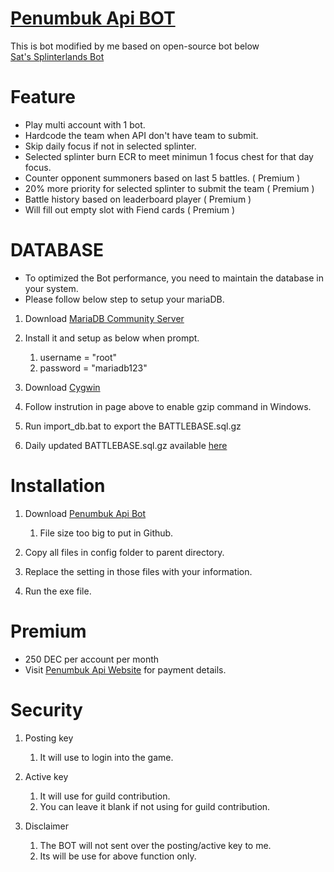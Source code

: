 # [Penumbuk Api BOT](https://penumbukapi.net/)

This is bot modified by me based on open-source bot below  
[Sat's Splinterlands Bot](https://satelliting.github.io/Sats-Splinterlands-Bot/)

# Feature

* Play multi account with 1 bot.  
* Hardcode the team when API don't have team to submit.  
* Skip daily focus if not in selected splinter.  
* Selected splinter burn ECR to meet minimun 1 focus chest for that day focus.  
* Counter opponent summoners based on last 5 battles. ( Premium )  
* 20% more priority for selected splinter to submit the team ( Premium )  
* Battle history based on leaderboard player ( Premium )  
* Will fill out empty slot with Fiend cards ( Premium )

# DATABASE

* To optimized the Bot performance, you need to maintain the database in your system.  
* Please follow below step to setup your mariaDB.  

1. Download [MariaDB Community Server](https://mariadb.com/downloads/community/community-server/)

2. Install it and setup as below when prompt.
    1. username = "root"
    2. password = "mariadb123"

3. Download [Cygwin](https://stackoverflow.com/questions/36733176/how-do-i-add-a-gzip-command-to-windows-cmd)

4. Follow instrution in page above to enable gzip command in Windows.

5. Run import_db.bat to export the BATTLEBASE.sql.gz

6. Daily updated BATTLEBASE.sql.gz available [here](https://drive.google.com/drive/folders/18lNewKqWz6AkJ3eWyXqHNsBxpdGE4uO4?usp=sharing)

# Installation

1. Download [Penumbuk Api Bot](https://drive.google.com/drive/folders/18lNewKqWz6AkJ3eWyXqHNsBxpdGE4uO4?usp=sharing)
    1. File size too big to put in Github.
    
2. Copy all files in config folder to parent directory.

3. Replace the setting in those files with your information.

4. Run the exe file.

# Premium

* 250 DEC per account per month
* Visit [Penumbuk Api Website](https://penumbukapi.net/) for payment details.

# Security

1. Posting key
    1. It will use to login into the game.

2. Active key
    1. It will use for guild contribution.
    2. You can leave it blank if not using for guild contribution.

3. Disclaimer
    1. The BOT will not sent over the posting/active key to me.
    2. Its will be use for above function only.
